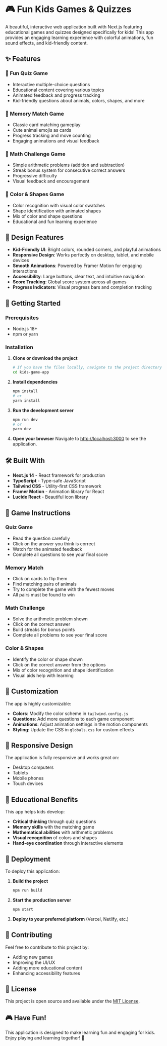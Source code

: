 # 🎮 Fun Kids Games & Quizzes

A beautiful, interactive web application built with Next.js featuring educational games and quizzes designed specifically for kids! This app provides an engaging learning experience with colorful animations, fun sound effects, and kid-friendly content.

## ✨ Features

### 🧠 Fun Quiz Game

- Interactive multiple-choice questions
- Educational content covering various topics
- Animated feedback and progress tracking
- Kid-friendly questions about animals, colors, shapes, and more

### 🧠 Memory Match Game

- Classic card matching gameplay
- Cute animal emojis as cards
- Progress tracking and move counting
- Engaging animations and visual feedback

### 🧮 Math Challenge Game

- Simple arithmetic problems (addition and subtraction)
- Streak bonus system for consecutive correct answers
- Progressive difficulty
- Visual feedback and encouragement

### 🎨 Color & Shapes Game

- Color recognition with visual color swatches
- Shape identification with animated shapes
- Mix of color and shape questions
- Educational and fun learning experience

## 🎨 Design Features

- **Kid-Friendly UI**: Bright colors, rounded corners, and playful animations
- **Responsive Design**: Works perfectly on desktop, tablet, and mobile devices
- **Smooth Animations**: Powered by Framer Motion for engaging interactions
- **Accessibility**: Large buttons, clear text, and intuitive navigation
- **Score Tracking**: Global score system across all games
- **Progress Indicators**: Visual progress bars and completion tracking

## 🚀 Getting Started

### Prerequisites

- Node.js 18+
- npm or yarn

### Installation

1. **Clone or download the project**

   ```bash
   # If you have the files locally, navigate to the project directory
   cd kids-game-app
   ```

2. **Install dependencies**

   ```bash
   npm install
   # or
   yarn install
   ```

3. **Run the development server**

   ```bash
   npm run dev
   # or
   yarn dev
   ```

4. **Open your browser**
   Navigate to [http://localhost:3000](http://localhost:3000) to see the application.

## 🛠️ Built With

- **Next.js 14** - React framework for production
- **TypeScript** - Type-safe JavaScript
- **Tailwind CSS** - Utility-first CSS framework
- **Framer Motion** - Animation library for React
- **Lucide React** - Beautiful icon library

## 🎯 Game Instructions

### Quiz Game

- Read the question carefully
- Click on the answer you think is correct
- Watch for the animated feedback
- Complete all questions to see your final score

### Memory Match

- Click on cards to flip them
- Find matching pairs of animals
- Try to complete the game with the fewest moves
- All pairs must be found to win

### Math Challenge

- Solve the arithmetic problem shown
- Click on the correct answer
- Build streaks for bonus points
- Complete all problems to see your final score

### Color & Shapes

- Identify the color or shape shown
- Click on the correct answer from the options
- Mix of color recognition and shape identification
- Visual aids help with learning

## 🎨 Customization

The app is highly customizable:

- **Colors**: Modify the color scheme in `tailwind.config.js`
- **Questions**: Add more questions to each game component
- **Animations**: Adjust animation settings in the motion components
- **Styling**: Update the CSS in `globals.css` for custom effects

## 📱 Responsive Design

The application is fully responsive and works great on:

- Desktop computers
- Tablets
- Mobile phones
- Touch devices

## 🎉 Educational Benefits

This app helps kids develop:

- **Critical thinking** through quiz questions
- **Memory skills** with the matching game
- **Mathematical abilities** with arithmetic problems
- **Visual recognition** of colors and shapes
- **Hand-eye coordination** through interactive elements

## 🚀 Deployment

To deploy this application:

1. **Build the project**

   ```bash
   npm run build
   ```

2. **Start the production server**

   ```bash
   npm start
   ```

3. **Deploy to your preferred platform** (Vercel, Netlify, etc.)

## 🤝 Contributing

Feel free to contribute to this project by:

- Adding new games
- Improving the UI/UX
- Adding more educational content
- Enhancing accessibility features

## 📄 License

This project is open source and available under the [MIT License](LICENSE).

## 🎮 Have Fun!

This application is designed to make learning fun and engaging for kids. Enjoy playing and learning together! 🌟
